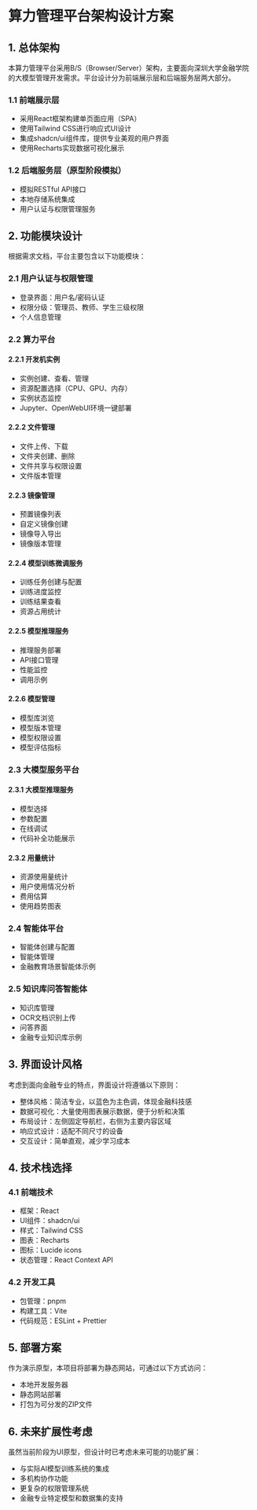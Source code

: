 # 算力管理平台架构设计方案

## 1. 总体架构

本算力管理平台采用B/S（Browser/Server）架构，主要面向深圳大学金融学院的大模型管理开发需求。平台设计分为前端展示层和后端服务层两大部分。

### 1.1 前端展示层
- 采用React框架构建单页面应用（SPA）
- 使用Tailwind CSS进行响应式UI设计
- 集成shadcn/ui组件库，提供专业美观的用户界面
- 使用Recharts实现数据可视化展示

### 1.2 后端服务层（原型阶段模拟）
- 模拟RESTful API接口
- 本地存储系统集成
- 用户认证与权限管理服务

## 2. 功能模块设计

根据需求文档，平台主要包含以下功能模块：

### 2.1 用户认证与权限管理
- 登录界面：用户名/密码认证
- 权限分级：管理员、教师、学生三级权限
- 个人信息管理

### 2.2 算力平台
#### 2.2.1 开发机实例
- 实例创建、查看、管理
- 资源配置选择（CPU、GPU、内存）
- 实例状态监控
- Jupyter、OpenWebUI环境一键部署

#### 2.2.2 文件管理
- 文件上传、下载
- 文件夹创建、删除
- 文件共享与权限设置
- 文件版本管理

#### 2.2.3 镜像管理
- 预置镜像列表
- 自定义镜像创建
- 镜像导入导出
- 镜像版本管理

#### 2.2.4 模型训练微调服务
- 训练任务创建与配置
- 训练进度监控
- 训练结果查看
- 资源占用统计

#### 2.2.5 模型推理服务
- 推理服务部署
- API接口管理
- 性能监控
- 调用示例

#### 2.2.6 模型管理
- 模型库浏览
- 模型版本管理
- 模型权限设置
- 模型评估指标

### 2.3 大模型服务平台
#### 2.3.1 大模型推理服务
- 模型选择
- 参数配置
- 在线调试
- 代码补全功能展示

#### 2.3.2 用量统计
- 资源使用量统计
- 用户使用情况分析
- 费用估算
- 使用趋势图表

### 2.4 智能体平台
- 智能体创建与配置
- 智能体管理
- 金融教育场景智能体示例

### 2.5 知识库问答智能体
- 知识库管理
- OCR文档识别上传
- 问答界面
- 金融专业知识库示例

## 3. 界面设计风格

考虑到面向金融专业的特点，界面设计将遵循以下原则：

- 整体风格：简洁专业，以蓝色为主色调，体现金融科技感
- 数据可视化：大量使用图表展示数据，便于分析和决策
- 布局设计：左侧固定导航栏，右侧为主要内容区域
- 响应式设计：适配不同尺寸的设备
- 交互设计：简单直观，减少学习成本

## 4. 技术栈选择

### 4.1 前端技术
- 框架：React
- UI组件：shadcn/ui
- 样式：Tailwind CSS
- 图表：Recharts
- 图标：Lucide icons
- 状态管理：React Context API

### 4.2 开发工具
- 包管理：pnpm
- 构建工具：Vite
- 代码规范：ESLint + Prettier

## 5. 部署方案

作为演示原型，本项目将部署为静态网站，可通过以下方式访问：

- 本地开发服务器
- 静态网站部署
- 打包为可分发的ZIP文件

## 6. 未来扩展性考虑

虽然当前阶段为UI原型，但设计时已考虑未来可能的功能扩展：

- 与实际AI模型训练系统的集成
- 多机构协作功能
- 更复杂的权限管理系统
- 金融专业特定模型和数据集的支持
